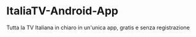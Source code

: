 # ItaliaTV-Android-App
Tutta la TV Italiana in chiaro in un'unica app, gratis e senza registrazione
